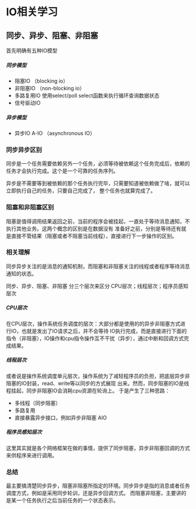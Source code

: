 # IO相关学习

## 同步、异步、阻塞、非阻塞

首先明确有五种IO模型
##### 同步模型
* 阻塞IO （blocking io）
* 非阻塞IO （non-blocking io）
* 多路复用IO 使用select/poll select函数来执行循环查询数据状态
* 信号驱动IO
##### 异步模型
* 异步IO A-IO （asynchronous IO）

### 同步异步区别
同步是一个任务需要依赖另外一个任务，必须等待被依赖这个任务完成后，依赖的任务才会执行完成。这个是一个可靠的任务序列。


异步是不需要等到被依赖的那个任务执行完毕，只需要知道被依赖做了啥，就可以立即执行自己的任务，只要自己完成了，
整个任务也就算完成了。

### 阻塞和非阻塞区别
阻塞是值得调用结果返回之前，当前的程序会被挂起，一直处于等待消息通知，不执行其他业务。这两个概念的区别是在数据没有
准备好之前，分别是等待还有就是直接不管结果（阻塞或者不阻塞当前线程），直接进行下一步操作的区别。

### 相关理解
同步异步关注的是消息的通知机制，而阻塞和非阻塞关注的线程或者程序等待消息通知的状态。

同步、异步、阻塞、非阻塞 分三个层次来区分 CPU层次；线程层次；程序员感知层次
##### CPU层次
在CPU层次，操作系统任务调度的层次：大部分都是使用的的异步非阻塞方式进行IO，也就是发出了IO请求之后，并不会等待
IO执行完成，而是直接进行下面的指令（非阻塞），IO操作和cpu指令操作互不干扰（异步），通过中断和回调方式完成结果。
##### 线程层次
或者说是操作系统调度单元层次，操作系统为了减轻程序员的负担，把底层异步非阻塞的IO封装，read、write等以同步的方式展现
出来。然而，同步阻塞的IO是线程挂起，同步非阻塞IO会消耗cpu资源在轮询上。
于是产生了三种思路：
* 多线程（同步阻塞）
* 多路复用
* 直接暴露异步接口，例如异步非阻塞 AIO
##### 程序员感知层次
这里其实就是各个网络框架在做的事情，提供了同步阻塞，异步非阻塞回调的方式来供程序来进行调用。

### 总结
最主要搞清楚同步异步，阻塞非阻塞所指定的环境。同步异步是指的消息或者任务调度方式，例如是采用同步轮训，还是异步回调方式。
而阻塞非阻塞，主要讲的是某一个任务执行之后当前任务的一个状态表示。

